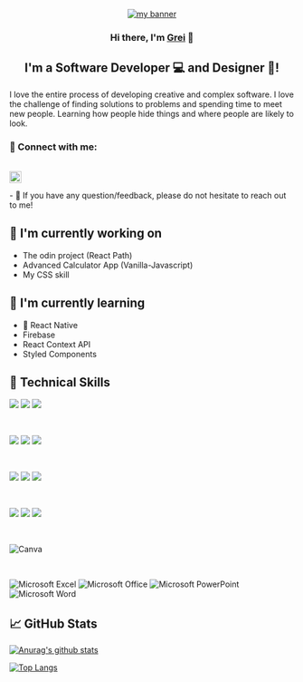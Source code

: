 <p align="center">
  <a href="https://www.yushi.dev/" target="_blank" rel="noreferrer"><img src="https://github.com/user-attachments/assets/be66fd34-978c-40d5-ad16-1f4b15ec7fcb" alt="my banner"></a>
</p>


<h3 align="center">
Hi there, I'm <a href="#" target="_blank" rel="noreferrer">Grei</a> 👋
</h3>

<h2 align="center">
I'm a Software Developer 💻 and Designer 🎨!
</h2> 

I love the entire process of developing creative and complex software. I love the challenge of finding solutions to problems and spending time to meet new people. Learning how people hide things and where people are likely to look.

### 🤝 Connect with me:
</br>
<a href="https://www.linkedin.com/in/greisonbarcelo/"><img align="left" src="https://github.com/yushi1007/yushi1007/blob/main/images/linkedin.svg" alt=”icon | LinkedIn” width="21px"/></a>
</br>
</br>
- 💬 If you have any question/feedback, please do not hesitate to reach out to me!

## 🔭 I'm currently working on

- The odin project (React Path)
- Advanced Calculator App (Vanilla-Javascript)
- My CSS skill

## 🌱 I'm currently learning

- 📱 React Native
- Firebase
- React Context API
- Styled Components  

## 💼 Technical Skills

![](https://img.shields.io/badge/Code-React-informational?style=flat&logo=react&color=61DAFB)
![](https://img.shields.io/badge/Code-JavaScript-informational?style=flat&logo=JavaScript&color=F7DF1E)
![](https://img.shields.io/badge/Code-HTML5-informational?style=flat&logo=HTML5&color=E34F26)

</br>

![](https://img.shields.io/badge/Oracle-F80000?style=for-the-badge&logo=oracle&logoColor=white)
![](https://img.shields.io/badge/php-%23777BB4.svg?style=for-the-badge&logo=php&logoColor=white)
![](https://img.shields.io/badge/mysql-4479A1.svg?style=for-the-badge&logo=mysql&logoColor=white)

</br>

![](https://img.shields.io/badge/git-%23F05033.svg?style=for-the-badge&logo=git&logoColor=white)
![](https://img.shields.io/badge/github-%23121011.svg?style=for-the-badge&logo=github&logoColor=white)
![](https://img.shields.io/badge/gitlab-%23181717.svg?style=for-the-badge&logo=gitlab&logoColor=white)

</br>

![](https://img.shields.io/badge/Style-Bootstrap-informational?style=flat&logo=Bootstrap&color=7952B3)
![](https://img.shields.io/badge/Style-CSS3-informational?style=flat&logo=CSS3&color=1572B6)
![](https://img.shields.io/badge/Style-styled--components-informational?style=flat&logo=styled-components&color=DB7093)

</br>

![Canva](https://img.shields.io/badge/Canva-%2300C4CC.svg?style=for-the-badge&logo=Canva&logoColor=white)

</br>

![Microsoft Excel](https://img.shields.io/badge/Microsoft_Excel-217346?style=for-the-badge&logo=microsoft-excel&logoColor=white)
![Microsoft Office](https://img.shields.io/badge/Microsoft_Office-D83B01?style=for-the-badge&logo=microsoft-office&logoColor=white)
![Microsoft PowerPoint](https://img.shields.io/badge/Microsoft_PowerPoint-B7472A?style=for-the-badge&logo=microsoft-powerpoint&logoColor=white)
![Microsoft Word](https://img.shields.io/badge/Microsoft_Word-2B579A?style=for-the-badge&logo=microsoft-word&logoColor=white)


<!-- ## 📝 Latest Blog Posts

- [Deploy Rails API Backend to Heroku and React Frontend to Netlify](https://yushi95.medium.com/deploy-rails-api-backend-to-heroku-and-react-frontend-to-netlify-b515239d5022)
- [Animation Login Popup Form by Using React State Hook and CSS](https://medium.com/geekculture/animation-login-popup-form-by-using-react-state-hook-and-css-7ecf803f1fa9)
- [Checklist ✅ for Rails Application](https://yushi95.medium.com/checklist-for-rails-application-30868cb4f48b)
- [Self and Operator in Ruby](https://blog.usejournal.com/self-in-ruby-5e8a91fa4602) -->

## 📈 GitHub Stats 

[![Anurag's github stats](https://github-readme-stats.vercel.app/api?username=greisonbarcelo)](https://github.com/greisonbarcelo)

[![Top Langs](https://github-readme-stats.vercel.app/api/top-langs/?username=greisonbarcelo&layout=compact)](https://github.com/greisonbarcelo)

<!-- [![Visitors](https://visitor-badge.glitch.me/badge?page_id=greisonbarcelo.greisonbarcelo)](https://www.yushi.dev/) -->
